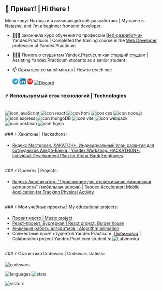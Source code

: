 ## 👋 Привет! | Hi there !

Меня зовут Наташа и я начинающий вэб-разработчик | My name is Natasha, and I'm a beginner frontend developer.

- 👨🏻‍🎓 закончила курс обучения по профессии [Веб-разработчик](https://practicum.yandex.ru/web-plus/) Yandex.Practicum | Completed the training course in the [Web Developer](https://practicum.yandex.ru/web-plus/) profession at Yandex.Practicum 
- 👨🏻‍🍼 Помогаю студентам Yandex.Practicum как старший студент | Assisting Yandex.Practicum students as a senior student
- 📫 Связаться со мной можно |  How to reach me:
  
    <a  href="https://t.me/UltraNata" target="_blank"> <img src="./src/social/tg.png" alt="Telegram" height = 20></a>
    <a  href="https://www.linkedin.com/in/natalia-shmatenko-2766b830" target="_blank"> <img src="./src/social/linkedin.png" alt="Linkedin" height = 20></a>
    <a  href="mailto:shmatenko.natalia@gmail.com" target="_blank"> <img src="./src/social/gm.png" alt="Gmail" height = 20></a>
    <a  href="https://discord.com/users/UltraNata#1270" target="_blank"> <img src="https://raw.githubusercontent.com/rahuldkjain/github-profile-readme-generator/master/src/images/icons/Social/discord.svg" alt="Discord" height= 20></a>

### ⚡ Используемый стэк технологий | Technologies

<br>
<div>
  <img src="https://img.shields.io/badge/javascript-yellow?style=for-the-badge&logo=javascript&logoColor=white" alt="icon javaScript">
  <img src="https://img.shields.io/badge/react-%23087ea4?style=for-the-badge&logo=react&logoColor=white" alt="icon react">
  <img src="https://img.shields.io/badge/html-ff6739?style=for-the-badge&logo=html5&logoColor=white" alt="icon html">
  <img src="https://img.shields.io/badge/css-blue?style=for-the-badge&logo=css3&logoColor=white" alt="icon css">
  <img src="https://img.shields.io/badge/node.js-026e00?style=for-the-badge&logo=node.js&logoColor=white" alt="icon node.js">
  <img src="https://img.shields.io/badge/express%20js-black?style=for-the-badge&logo=express&logoColor=white" alt="icon express">
  <img src="https://img.shields.io/badge/mongodb-00ED64?style=for-the-badge&logo=mongodb&logoColor=white" alt="icon mongoDB">
  <img src="https://img.shields.io/badge/vite-bd34fe?style=for-the-badge&logo=vite&logoColor=white" alt="icon vite">
  <img src="https://img.shields.io/badge/webpack-5468ff?style=for-the-badge&logo=webpack&logoColor=white" alt="icon webpack">
  <img src="https://img.shields.io/badge/postman-%23FF6C37?style=for-the-badge&logo=postman&logoColor=white" alt="icon postman">
  <img src="https://img.shields.io/badge/figma-1f1e1e?style=for-the-badge&logo=figma&logoColor=white" alt="icon figma">
</div>

<br>
### ⚡ Хакатоны | Hackathons:

- [Яндекс Мастеркая. ХАКАТОН+. Индивидуальный план развития для сотрудников Альфа-Банка | Yandex Workshop. HACKATHON+. Individual Development Plan for Alpha-Bank Employees ](https://main--resonant-cactus-89987a.netlify.app/)

<br>
### ⚡ Проекты | Projects:

- [Яндекс Акселератор: "Приложение для отслеживания физической активности" (мобильная версия) | Yandex Accelerator: Mobile Application for Tracking Physical Activity](https://easyfit.space/)
<br> 
### ⚡ Мои учебные проекты | My educational projects:

- [Проект место | Mesto project](https://rochernikov.github.io/mesto-project/)
- [Реакт-проект: Бургерная |  React project: Burger house](https://natashasolntseva.github.io/react-burger/)
- [Анимация работы алгоритмов | Algorithm animation](https://algososh-n48wpg10k-natashasolntseva.vercel.app/)
- Совместный проет студентов Yandex.Practicum: [Любимовка](https://yuliazherebtsova.github.io/lubimovka/) | Colaboration project Yandex.Practicum student's: ![Lubimovka](https://yuliazherebtsova.github.io/lubimovka/)

<br> 
### ⚡ Статистика Codewars | Codewars statistic:

![codewars](https://www.codewars.com/users/rsschool_7ec609f8a21178d7/badges/small)

![languages](https://github-readme-stats.vercel.app/api/top-langs/?username=NatashaSolntseva&bg_color=-45,0e1420,1e2430&count_private=true&border_radius=15&border_color=2e3440&layout=compact&card_width=250&hide_border=true&theme=nord&cache_seconds=1800)
![stats](https://github-readme-stats.vercel.app/api?username=NatashaSolntseva&custom_title=GitHub%20Stats&count_private=true&show_icons=true&bg_color=-45,0e1420,262c38&icon_color=81A1C1&border_radius=15&border_color=2e3440&hide=stars&line_height=24&hide_border=true&theme=nord&cache_seconds=1800)

![visitors](https://visitor-badge.laobi.icu/badge?page_id=NatashaSolntseva.NatashaSolntseva)
